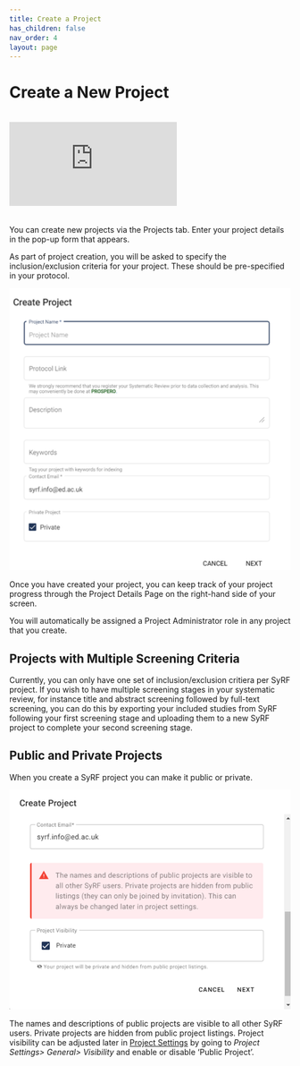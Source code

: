 ```yaml
---
title: Create a Project
has_children: false
nav_order: 4
layout: page
---
```


# Create a New Project

<br/>

<!---Link to youtube help video:--->
<div class="youtube-wrapper">
    <iframe src="https://www.youtube.com/embed/m_VuroUdvYw?list=PLT9yacSnQZW85roKzVqoC11OiXm9pob-4" 
            title="" 
            frameborder="0" 
            allow="accelerometer; autoplay; clipboard-write; encrypted-media; gyroscope; picture-in-picture; web-share" 
            allowfullscreen>
    </iframe>
</div>

<br/>

You can create new projects via the Projects tab. Enter your project details in the pop-up form that appears.

As part of project creation, you will be asked to specify the inclusion/exclusion criteria for your project. These should be pre-specified in your protocol.

![alttext](figs/Fig_Create_a_project.png)

Once you have created your project, you can keep track of your project progress through the Project Details Page on the right-hand side of your screen.

You will automatically be assigned a Project Administrator role in any project that you create.

## Projects with Multiple Screening Criteria

Currently, you can only have one set of inclusion/exclusion critiera per SyRF project. If you wish to have multiple screening stages in your systematic review, for instance title and abstract screening followed by full-text screening, you can do this by exporting your included studies from SyRF following your first screening stage and uploading them to a new SyRF project to complete your second screening stage.


## Public and Private Projects 

When you create a SyRF project you can make it public or private. 

![alttext](figs/Fig_create_project.png)

The names and descriptions of public projects are visible to all other SyRF users. Private projects are hidden from public project listings. Project visibility can be adjusted later in [Project Settings](../nav-project-settings.html) by going to *Project Settings> General> Visibility* and enable or disable ‘Public Project’. 

<!--- [Contact us](mailto:syrf.info@ed.ac.uk) for a link to a Shiny App which will allow you to export your data. --->


